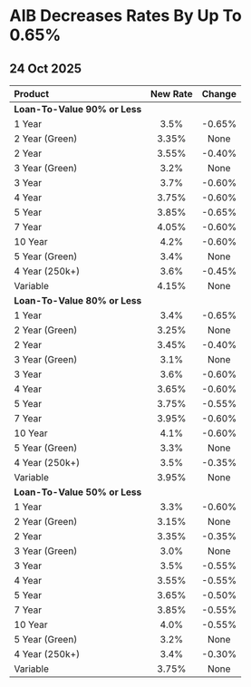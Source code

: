 # AIB Decreases Rates By Up To 0.65%

## 24 Oct 2025

| Product | New Rate | Change |
| :--- | :----: | :----: |
| **Loan-To-Value 90% or Less** | | |
| 1 Year | 3.5% | -0.65% |
| 2 Year (Green) | 3.35% | None |
| 2 Year | 3.55% | -0.40% |
| 3 Year (Green) | 3.2% | None |
| 3 Year | 3.7% | -0.60% |
| 4 Year | 3.75% | -0.60% |
| 5 Year | 3.85% | -0.65% |
| 7 Year | 4.05% | -0.60% |
| 10 Year | 4.2% | -0.60% |
| 5 Year (Green) | 3.4% | None |
| 4 Year (250k+) | 3.6% | -0.45% |
| Variable | 4.15% | None |
| **Loan-To-Value 80% or Less** | | |
| 1 Year | 3.4% | -0.65% |
| 2 Year (Green) | 3.25% | None |
| 2 Year | 3.45% | -0.40% |
| 3 Year (Green) | 3.1% | None |
| 3 Year | 3.6% | -0.60% |
| 4 Year | 3.65% | -0.60% |
| 5 Year | 3.75% | -0.55% |
| 7 Year | 3.95% | -0.60% |
| 10 Year | 4.1% | -0.60% |
| 5 Year (Green) | 3.3% | None |
| 4 Year (250k+) | 3.5% | -0.35% |
| Variable | 3.95% | None |
| **Loan-To-Value 50% or Less** | | |
| 1 Year | 3.3% | -0.60% |
| 2 Year (Green) | 3.15% | None |
| 2 Year | 3.35% | -0.35% |
| 3 Year (Green) | 3.0% | None |
| 3 Year | 3.5% | -0.55% |
| 4 Year | 3.55% | -0.55% |
| 5 Year | 3.65% | -0.50% |
| 7 Year | 3.85% | -0.55% |
| 10 Year | 4.0% | -0.55% |
| 5 Year (Green) | 3.2% | None |
| 4 Year (250k+) | 3.4% | -0.30% |
| Variable | 3.75% | None |
